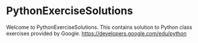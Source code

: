 # PythonExerciseSolutions
Welcome to PythonExerciseSolutions.
This contains solution to Python class exercises provided by Google.
https://developers.google.com/edu/python
